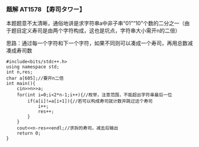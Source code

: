 ### 题解 AT1578 【寿司タワー】

本题题意不太清晰，通俗地讲是求字符串a中非子串“01”“10”个数的二分之一（由于题目定义寿司是由两个字符构成，这也是坑点，字符串大小需开n的二倍）

思路：通过每一个字符和下一个字符，如果不同则可以凑成一个寿司，再用总数减凑成寿司数

```
#include<bits/stdc++.h>
using namespace std;
int n,res;
char a[605];//要开n二倍
int main(){
	cin>>n>>a;
	for(int i=0;i<2*n-1;i++){//枚举，注意范围，不能超出字符串最后一位
		if(a[i]!=a[i+1]){//若可以构成寿司就计数并跳过这个寿司
			i++;
			res++;
		}
	}
	cout<<n-res<<endl;//求拆的寿司，减去后输出
	return 0; 
}
```
